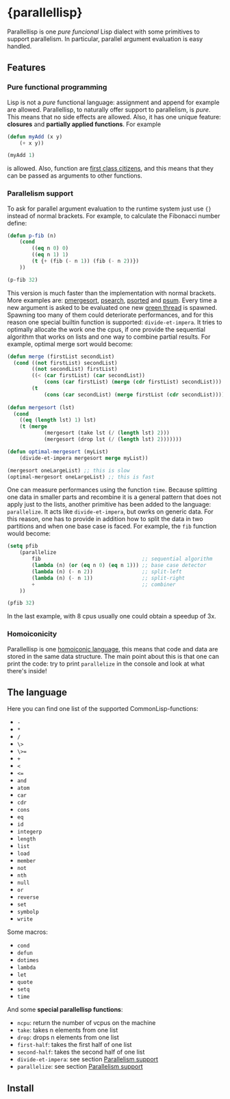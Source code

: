 # {parallellisp}

Parallellisp is one *pure funcional* Lisp dialect with some primitives to support parallelism. In particular, parallel argument evaluation is easy handled.

## Features

### Pure functional programming

Lisp is not a *pure* functional language: assignment and append for example are allowed. Parallellisp, to naturally offer support to parallelism, is *pure*. This means that no side effects are allowed. Also, it has one unique feature: **closures** and **partially applied functions**. For example

```lisp
(defun myAdd (x y)
    (+ x y))

(myAdd 1)
```
is allowed. Also, function are [first class citizens](https://en.wikipedia.org/wiki/First-class_citizen), and this means that they can be passed as arguments to other functions.

### Parallelism support

To ask for parallel argument evaluation to the runtime system just use `{}` instead of normal brackets. For example, to calculate the Fibonacci number define:

```lisp
(defun p-fib (n)
    (cond 
        ((eq n 0) 0) 
        ((eq n 1) 1) 
        (t {+ (fib (- n 1)) (fib (- n 2))})
    ))

(p-fib 32)
```

This version is much faster than the implementation with normal brackets. More examples are: [pmergesort](https://github.com/parof/parallellisp/blob/master/examples/pmergesort.lisp), [psearch](https://github.com/parof/parallellisp/blob/master/examples/psearch.lisp), [psorted](https://github.com/parof/parallellisp/blob/master/examples/psorted.lisp) and [psum](https://github.com/parof/parallellisp/blob/master/examples/psum.lisp). Every time a new argument is asked to be evaluated one new [green thread](https://en.wikipedia.org/wiki/Green_threads) is spawned. Spawning too many of them could deteriorate performances, and for this reason one special builtin function is supported: `divide-et-impera`. It tries to optimally allocate the work one the cpus, if one provide the sequential algorithm that works on lists and one way to combine partial results. For example, optimal merge sort would become:

```lisp
(defun merge (firstList secondList)
  (cond ((not firstList) secondList)
        ((not secondList) firstList)
        ((< (car firstList) (car secondList)) 
            (cons (car firstList) (merge (cdr firstList) secondList)))
        (t 
            (cons (car secondList) (merge firstList (cdr secondList))))))
            
(defun mergesort (lst)
  (cond 
    ((eq (length lst) 1) lst)
    (t (merge 
            (mergesort (take lst (/ (length lst) 2)))
            (mergesort (drop lst (/ (length lst) 2)))))))

(defun optimal-mergesort (myList)
    (divide-et-impera mergesort merge myList))

(mergesort oneLargeList) ;; this is slow
(optimal-mergesort oneLargeList) ;; this is fast
```

One can measure performances using the function `time`. Because splitting one data in smaller parts and recombine it is a general pattern that does not apply just to the lists, another primitive has been added to the language: `parallelize`. It acts like `divide-et-impera`, but owrks on generic data. For this reason, one has to provide in addition how to split the data in two partitions and when one base case is faced. For example, the `fib` function would become:

```lisp
(setq pfib 
    (parallelize 
        fib                                 ;; sequential algorithm
        (lambda (n) (or (eq n 0) (eq n 1))) ;; base case detector
        (lambda (n) (- n 2))                ;; split-left
        (lambda (n) (- n 1))                ;; split-right
        +                                   ;; combiner
    ))

(pfib 32)
```
In the last example, with 8 cpus usually one could obtain a speedup of 3x.

### Homoiconicity

Parallellisp is one [homoiconic language](https://en.wikipedia.org/wiki/Homoiconicity), this means that code and data are stored in the same data structure. The main point about this is that one can print the code: try to print `parallelize` in the console and look at what there's inside!

## The language

Here you can find one list of the supported CommonLisp-functions:
- `-`
- `*`
- `/`
- `\>`
- `\>=`
- `+`
- `<`
- `<=`
- `and`
- `atom`
- `car`
- `cdr`
- `cons`
- `eq`
- `id`
- `integerp`
- `length`
- `list`
- `load`
- `member`
- `not`
- `nth`
- `null`
- `or`
- `reverse`
- `set`
- `symbolp`
- `write`

Some macros:
- `cond` 
- `defun` 
- `dotimes` 
- `lambda` 
- `let` 
- `quote` 
- `setq` 
- `time` 

And some **special parallellisp functions**:
- `ncpu`: return the number of vcpus on the machine
- `take`: takes n elements from one list 
- `drop`: drops n elements from one list 
- `first-half`: takes the first half of one list
- `second-half`: takes the second half of one list
- `divide-et-impera`: see section [Parallelism support](#Parallelism-support)
- `parallelize`: see section [Parallelism support](#Parallelism-support)

## Install
